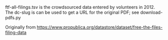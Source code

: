 ftf-all-filings.tsv is the crowdsourced data entered by volunteers in 2012.
The dc-slug is can be used to get a URL for the original PDF; see download-pdfs.py

Originally from https://www.propublica.org/datastore/dataset/free-the-files-filing-data

